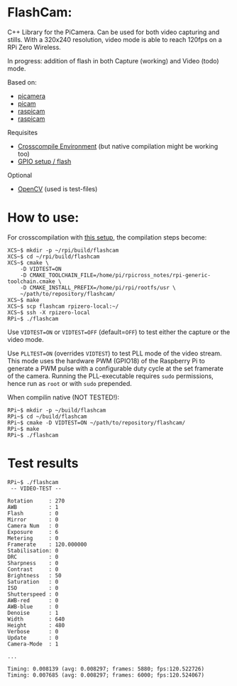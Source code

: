 # FlashCam:
C++ Library for the PiCamera. Can be used for both video capturing and stills. 
With a 320x240 resolution, video mode is able to reach 120fps on a RPi Zero Wireless.

In progress: addition of flash in both Capture (working) and Video (todo) mode.

Based on:
- [picamera](https://github.com/waveform80/picamera/)
- [picam](https://github.com/HesselM/picam)
- [raspicam](https://github.com/cedricve/raspicam)
- [raspicam](https://github.com/raspberrypi/userland)

Requisites
- [Crosscompile Environment](https://github.com/HesselM/rpicross_notes) (but native compilation might be working too)
- [GPIO setup / flash](http://picamera.readthedocs.io/en/latest/recipes2.html?highlight=flash#using-a-flash-with-the-camera)

Optional
- [OpenCV](https://github.com/HesselM/rpicross_notes) (used is test-files)


# How to use:

For crosscompilation with [this setup](https://github.com/HesselM/rpicross_notes), the compilation steps become:

```
XCS~$ mkdir -p ~/rpi/build/flashcam
XCS~$ cd ~/rpi/build/flashcam
XCS~$ cmake \
    -D VIDTEST=ON
    -D CMAKE_TOOLCHAIN_FILE=/home/pi/rpicross_notes/rpi-generic-toolchain.cmake \
    -D CMAKE_INSTALL_PREFIX=/home/pi/rpi/rootfs/usr \
    ~/path/to/repository/flashcam/
XCS~$ make
XCS~$ scp flashcam rpizero-local:~/
XCS~$ ssh -X rpizero-local
RPi~$ ./flashcam
``` 

Use `VIDTEST=ON` or `VIDTEST=OFF` (default=`OFF`) to test either the capture or the video mode.

Use `PLLTEST=ON` (overrides `VIDTEST`) to test PLL mode of the video stream. This mode uses the hardware PWM (GPIO18) of the Raspberry Pi to generate a PWM pulse with a configurable duty cycle at the set framerate of the camera. Running the PLL-executable requires `sudo` permissions, hence run as `root` or with `sudo` prepended. 

When compilin native (NOT TESTED!):

```
RPi~$ mkdir -p ~/build/flashcam
RPi~$ cd ~/build/flashcam
RPi~$ cmake -D VIDTEST=ON ~/path/to/repository/flashcam/
RPi~$ make
RPi~$ ./flashcam
```

# Test results

```
RPi~$ ./flashcam 
 -- VIDEO-TEST -- 

Rotation     : 270
AWB          : 1
Flash        : 0
Mirror       : 0
Camera Num   : 0
Exposure     : 6
Metering     : 0
Framerate    : 120.000000
Stabilisation: 0
DRC          : 0
Sharpness    : 0
Contrast     : 0
Brightness   : 50
Saturation   : 0
ISO          : 0
Shutterspeed : 0
AWB-red      : 0
AWB-blue     : 0
Denoise      : 1
Width        : 640
Height       : 480
Verbose      : 0
Update       : 0
Camera-Mode  : 1

...

Timing: 0.008139 (avg: 0.008297; frames: 5880; fps:120.522726)
Timing: 0.007685 (avg: 0.008297; frames: 6000; fps:120.524067)
```
